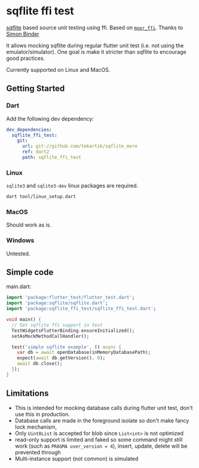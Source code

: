 # sqflite ffi test

[sqflite](https://pub.dev/packages/sqflite) based source unit testing using ffi. Based on [`moor_ffi`](https://pub.dev/packages/moor_ffi). Thanks to [Simon Binder](https://github.com/simolus3)

It allows mocking sqflite during regular flutter unit test (i.e. not using the emulator/simulator).
One goal is make it stricter than sqflite to encourage good practices.

Currently supported on Linux and MacOS.

## Getting Started

### Dart

Add the following dev dependency:

```yaml
dev_dependencies:
  sqflite_ffi_test:
    git:
      url: git://github.com/tekartik/sqflite_more
      ref: dart2
      path: sqflite_ffi_test
```

### Linux

`sqlite3` and `sqlite3-dev` linux packages are required.

```bash
dart tool/linux_setup.dart
```

### MacOS

Should work as is.

### Windows

Untested.

## Simple code

main.dart:

```dart
import 'package:flutter_test/flutter_test.dart';
import 'package:sqflite/sqflite.dart';
import 'package:sqflite_ffi_test/sqflite_ffi_test.dart';

void main() {
  // Set sqflite ffi support in test
  TestWidgetsFlutterBinding.ensureInitialized();
  setAsMockMethodCallHandler();

  test('simple sqflite example', () async {
    var db = await openDatabase(inMemoryDatabasePath);
    expect(await db.getVersion(), 0);
    await db.close();
  });
}
```
## Limitations

* This is intended for mocking database calls during flutter unit test, don't use this in production.
* Database calls are made in the foreground isolate so don't make fancy lock mechanism,
* Only `Uint8List` is accepted for blob since `List<int>` is not optimized
* read-only support is limited and faked so some command might still
 work (such as `PRAGMA user_version = 4`), insert, update, delete will be prevented through
* Multi-instance support (not common) is simulated